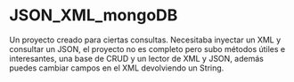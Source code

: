 # JSON_XML_mongoDB
Un proyecto creado para ciertas consultas. Necesitaba inyectar un XML y consultar un JSON, el proyecto no es completo pero subo métodos útiles e interesantes, una base de CRUD y un lector de XML y JSON, además puedes cambiar campos en el XML devolviendo un String.
